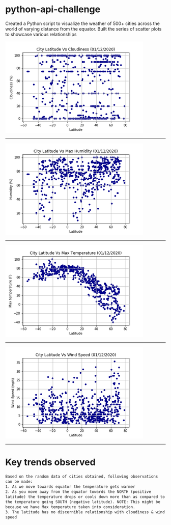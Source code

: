 # python-api-challenge
Created a Python script to visualize the weather of 500+ cities across the world of varying distance from the equator. Built the series of scatter plots to showcase various relationships

![](Images/LatitudeVsCloudiness.png)

---------------------------------
![](Images/LatitudeVsHumidity.png)

---------------------------------
![](Images/LatitudeVsTemperature.png)

---------------------------------
![](Images/LatitudeVsWindSpeed.png)

---------------------------------
# Key trends observed
```
Based on the random data of cities obtained, following observations can be made:
1. As we move towards equator the temperature gets warmer
2. As you move away from the equator towards the NORTH (positive latitude) the temperature drops or cools down more than as compared to the temperature going SOUTH (negative latitude). NOTE: This might be because we have Max temperature taken into consideration.
3. The latitude has no discernible relationship with cloudiness & wind speed
